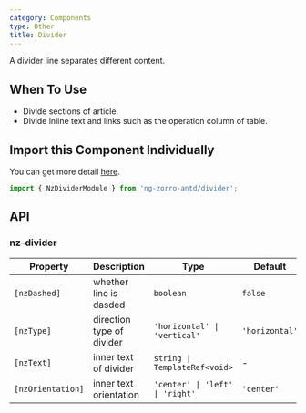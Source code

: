```yaml
---
category: Components
type: Other
title: Divider
---
```


A divider line separates different content.

## When To Use

- Divide sections of article.
- Divide inline text and links such as the operation column of table.

## Import this Component Individually

You can get more detail [here](/docs/getting-started/en#import-a-component-individually).

```ts
import { NzDividerModule } from 'ng-zorro-antd/divider';
```

## API

### nz-divider

| Property | Description | Type | Default |
| -------- | ----------- | ---- | ------- |
| `[nzDashed]` | whether line is dasded | `boolean` | `false` |
| `[nzType]` | direction type of divider | `'horizontal' \| 'vertical'` | `'horizontal'` |
| `[nzText]` | inner text of divider | `string \| TemplateRef<void>` | - |
| `[nzOrientation]` | inner text orientation | `'center' \| 'left' \| 'right'` | `'center'` |
